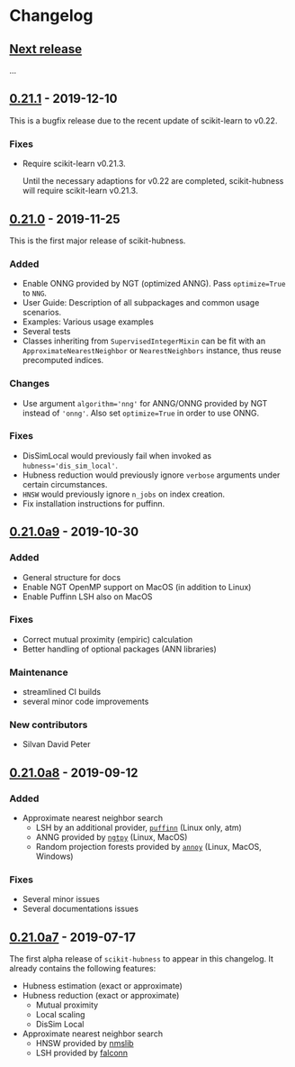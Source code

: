 # Changelog

## [Next release]
...

## [0.21.1] - 2019-12-10

This is a bugfix release due to the recent update of scikit-learn to v0.22.
 
### Fixes
- Require scikit-learn v0.21.3. 
  
  Until the necessary adaptions for v0.22 are completed,
  scikit-hubness will require scikit-learn v0.21.3.


## [0.21.0] - 2019-11-25

This is the first major release of scikit-hubness.

### Added
- Enable ONNG provided by NGT (optimized ANNG). Pass ``optimize=True`` to ``NNG``.
- User Guide: Description of all subpackages and common usage scenarios.
- Examples: Various usage examples 
- Several tests
- Classes inheriting from ``SupervisedIntegerMixin`` can be fit with an 
  ``ApproximateNearestNeighbor`` or ``NearestNeighbors`` instance,
  thus reuse precomputed indices.

### Changes
- Use argument ``algorithm='nng'`` for ANNG/ONNG provided by NGT instead of ``'onng'``.
  Also set ``optimize=True`` in order to use ONNG.

### Fixes
- DisSimLocal would previously fail when invoked as ``hubness='dis_sim_local'``.
- Hubness reduction would previously ignore ``verbose`` arguments under certain circumstances.
- ``HNSW`` would previously ignore ``n_jobs`` on index creation.
- Fix installation instructions for puffinn.

## [0.21.0a9] - 2019-10-30
### Added
- General structure for docs
- Enable NGT OpenMP support on MacOS (in addition to Linux)
- Enable Puffinn LSH also on MacOS

### Fixes
- Correct mutual proximity (empiric) calculation
- Better handling of optional packages (ANN libraries)

### Maintenance
- streamlined CI builds
- several minor code improvements

### New contributors
- Silvan David Peter


## [0.21.0a8] - 2019-09-12
### Added
- Approximate nearest neighbor search
    * LSH by an additional provider, [`puffinn`](https://github.com/puffinn/puffinn) (Linux only, atm)
    * ANNG provided by [`ngtpy`](https://github.com/yahoojapan/NGT/) (Linux, MacOS)
    * Random projection forests provided by [`annoy`](https://github.com/spotify/annoy) (Linux, MacOS, Windows)

### Fixes
- Several minor issues
- Several documentations issues


## [0.21.0a7] - 2019-07-17

The first alpha release of `scikit-hubness` to appear in this changelog.
It already contains the following features:

- Hubness estimation (exact or approximate)
- Hubness reduction (exact or approximate)
  * Mutual proximity
  * Local scaling
  * DisSim Local
- Approximate nearest neighbor search
  * HNSW provided by [nmslib](https://github.com/nmslib/nmslib)
  * LSH provided by [falconn](https://github.com/FALCONN-LIB/FALCONN)

[Next release]: https://github.com/VarIr/scikit-hubness/compare/v0.21.1...HEAD
[0.21.1]:   https://github.com/VarIr/scikit-hubness/releases/tag/v0.21.1
[0.21.0]:   https://github.com/VarIr/scikit-hubness/releases/tag/v0.21.0
[0.21.0a9]: https://github.com/VarIr/scikit-hubness/releases/tag/v0.21.0-alpha.9
[0.21.0a8]: https://github.com/VarIr/scikit-hubness/releases/tag/v0.21.0-alpha.8
[0.21.0a7]: https://github.com/VarIr/scikit-hubness/releases/tag/v0.21.0-alpha.7

[//]: # "Sections: Added, Fixed, Changed, Removed"
